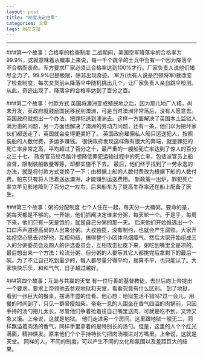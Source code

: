 ```yaml
---
layout: post
title: "制度决定结果"
categories: 文章
tags: 朝花夕拾
---
```



---

###第一个故事：合格率的检查制度
二战期间，美国空军降落伞的合格率为99.9%，这就意味着从概率上来说，每一千个跳伞的士兵中会有一个因为降落伞不合格而丧命。军方要求厂家必须让合格率达到100%才行。厂家负责人说他们竭尽全力了，99.9%已是极限，除非出现奇迹。
军方(也有人说是巴顿将军)就改变了检查制度，每次交货前从降落伞中随机挑出几个，让厂家负责人亲自跳伞检测。
从此，奇迹出现了，降落伞的合格率达到了百分之百。

###第二个故事：付款方式
英国将澳洲变成殖民地之后，因为那儿地广人稀，尚未开发，英政府就鼓励国民移民到澳洲，可是当时澳洲非常落后，没有人愿意去。英国政府就想出一个办法，把罪犯送到澳洲去。这样一方面解决了英国本土监狱人满为患的问题，另一方面也解决了澳洲的劳动力问题，还有一条，他们以为把坏家伙们都送走了，英国就会变得更美好了。
英国政府雇佣私人船只运送犯人，按照装船的人数付费，多运多赚钱。
很快政府发现这样做有很大的弊端，就是罪犯的死亡率非常之高，平均超过了百分之十，最严重的一艘船死亡率达到了惊人的百分之三十七。
政府官员绞尽脑汁想降低罪犯运输过程中的死亡率，包括派官员上船监督，限制装船数量等等，却都实施不下去。
最后，他们终于找到了一劳永逸的办法，就是将付款方式变换了一下：由根据上船的人数付费改为根据下船的人数付费。船东只有将人活着送达澳洲，才能赚到运送费用。
新政策一出炉，罪犯死亡率立竿见影地降到了百分之一左右。后来船东为了提高生存率还在船上配备了医生。

###第三个故事：粥的分配制度
七个人住在一起，每天分一大桶粥。要命的是，粥每天都是不够的。一开始，他们抓阄决定谁来分粥，每天轮一个。于是乎，每周下来，他们只有一天是饱的，就是自己分粥的那一天。
后来他们开始推选出一个口口声声道德高尚的人出来分粥。大权独揽，没有制约，也就会产生腐败。大家开始挖空心思去讨好他，互相勾结，搞得整个小团体乌烟瘴气。然后大家开始组成三人的分粥委员会及四人的评选委员会，互相攻击扯皮下来，粥吃到嘴里全是凉的。
最后想出来一个方法：轮流分粥，但分粥的人要等其它人都挑完后拿剩下的最后一碗。为了不让自己吃到最少的，每人都尽量分得平均，就算不平，也只能认了。大家快快乐乐，和和气气，日子越过越好。

###第四个故事：互助与共赢的天堂
有一位行善的基督教徒，去世后向上帝提出一个要求，要求上帝领他去参观地狱和天堂，看看究竟有什么区别。
到了地狱，看到一张巨大的餐桌，摆满丰盛的佳肴。他心想：地狱生活不错吗?过一会儿，用餐的时间到了，只见一群骨瘦如柴，奄奄一息的人围坐在香气四溢的肉锅前，只因手持的汤勺把儿太长，尽管他们争着抢着往自己嘴里送肉，可就是吃不到，又馋又急又饿。上帝说，这就是地狱。
他们走进另一个房间，这里跟地狱一般无二，同样飘溢着肉汤的香气，同样手里拿着的是特别长的汤勺。但是，这里的人个个红光满面，精神焕发。原来他们个个手持特长勺把肉汤喂进对方嘴里。上帝说，这就是天堂。
同样的人，不同的制度，可以产生不同的文化和氛围以及差距巨大的结果。